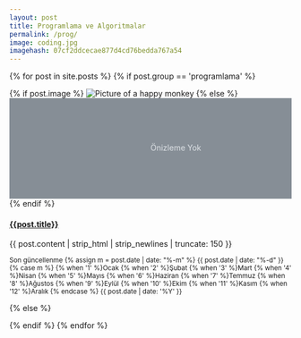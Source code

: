 ```yaml
---
layout: post
title: Programlama ve Algoritmalar
permalink: /prog/
image: coding.jpg
imagehash: 07cf2ddcecae877d4cd76bedda767a54
---
```



{% for post in site.posts %}
  {% if post.group == 'programlama' %}
    <div class="card">
      <div class="col-md-16 col-lg-12">
        {% if post.image %}
        <img src="/assets/img/{{post.image}}" class="card-img-top" alt="Picture of a happy monkey">
        {% else %}
        <svg class="bd-placeholder-img card-img-top" width="100%" height="180" aria-label="Placeholder: Image cap" preserveAspectRatio="xMidYMid slice" role="img"><title>Placeholder</title><rect width="100%" height="100%" fill="#868e96"/><text x="50%" y="50%" fill="#dee2e6" dy=".3em">Önizleme Yok</text></svg>
        {% endif %}
        <div class="card-block">
          <h4 class="text-center card-title"><a href="{{site.baseurl}}{{post.url}}">{{post.title}}</a></h4>
          <p class="text-center card-text"><span class="excerpt">{{ post.content | strip_html | strip_newlines | truncate: 150 }}</span></p>
          <p class="card-text">
          <small class="text-muted"> Son güncellenme
            {% assign m = post.date | date: "%-m" %}
              {{ post.date | date: "%-d" }}
              {% case m %}
                {% when '1' %}Ocak
                {% when '2' %}Şubat
                {% when '3' %}Mart
                {% when '4' %}Nisan
                {% when '5' %}Mayıs
                {% when '6' %}Haziran
                {% when '7' %}Temmuz
                {% when '8' %}Ağustos
                {% when '9' %}Eylül
                {% when '10' %}Ekim
                {% when '11' %}Kasım
                {% when '12' %}Aralık
              {% endcase %}
            {{ post.date | date: '%Y' }}
          </small>
          </p>
        </div>
      </div>
    </div>
  {% else %}

  {% endif %}
{% endfor %}
